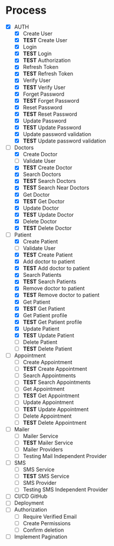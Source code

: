 # Process

- [x] AUTH
  - [x] Create User
  - [x] **TEST** Create User
  - [x] Login
  - [x] **TEST** Login
  - [x] **TEST** Authorization
  - [x] Refresh Token
  - [x] **TEST** Refresh Token
  - [x] Verify User
  - [x] **TEST** Verify User
  - [x] Forget Password
  - [x] **TEST** Forget Password
  - [x] Reset Password
  - [x] **TEST** Reset Password
  - [x] Update Password
  - [x] **TEST** Update Password
  - [x] Update password validation
  - [x] **TEST** Update password validation
- [ ] Doctors
  - [x] Create Doctor
  - [ ] Validate User
  - [x] **TEST** Create Doctor
  - [x] Search Doctors
  - [x] **TEST** Search Doctors
  - [x] **TEST** Search Near Doctors
  - [x] Get Doctor
  - [x] **TEST** Get Doctor
  - [x] Update Doctor
  - [x] **TEST** Update Doctor
  - [x] Delete Doctor
  - [x] **TEST** Delete Doctor
- [ ] Patient
  - [x] Create Patient
  - [ ] Validate User
  - [x] **TEST** Create Patient
  - [x] Add doctor to patient
  - [x] **TEST** Add doctor to patient
  - [x] Search Patients
  - [x] **TEST** Search Patients
  - [x] Remove doctor to patient
  - [x] **TEST** Remove doctor to patient
  - [x] Get Patient
  - [x] **TEST** Get Patient
  - [x] Get Patient profile
  - [x] **TEST** Get Patient profile
  - [x] Update Patient
  - [x] **TEST** Update Patient
  - [ ] Delete Patient
  - [ ] **TEST** Delete Patient
- [ ] Appointment
  - [ ] Create Appointment
  - [ ] **TEST** Create Appointment
  - [ ] Search Appointments
  - [ ] **TEST** Search Appointments
  - [ ] Get Appointment
  - [ ] **TEST** Get Appointment
  - [ ] Update Appointment
  - [ ] **TEST** Update Appointment
  - [ ] Delete Appointment
  - [ ] **TEST** Delete Appointment
- [ ] Mailer
  - [ ] Mailer Service
  - [ ] **TEST** Mailer Service
  - [ ] Mailer Providers
  - [ ] Testing Mail Independent Provider
- [ ] SMS
  - [ ] SMS Service
  - [ ] **TEST** SMS Service
  - [ ] SMS Provider
  - [ ] Testing SMS Independent Provider
- [ ] CI/CD GitHub
- [ ] Deployment
- [ ] Authorization
  - [ ] Require Verified Email
  - [ ] Create Permissions
  - [ ] Confirm deletion
- [ ] Implement Pagination
